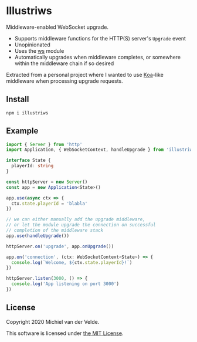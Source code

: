 # Illustriws

Middleware-enabled WebSocket upgrade.

* Supports middleware functions for the HTTP(S) server's `Upgrade` event
* Unopinionated
* Uses the [ws](https://github.com/websockets/ws) module
* Automatically upgrades when middleware completes, or somewhere within the
  middleware chain if so desired

Extracted from a personal project where I wanted to use
[Koa](https://github.com/koajs/koa)-like middleware when processing upgrade
requests.

## Install

```
npm i illustriws
```

## Example

```ts
import { Server } from 'http'
import Application, { WebSocketContext, handleUpgrade } from 'illustriws'

interface State {
  playerId: string
}

const httpServer = new Server()
const app = new Application<State>()

app.use(async ctx => {
  ctx.state.playerId = 'blabla'
})

// we can either manually add the upgrade middleware,
// or let the module upgrade the connection on successful
// completion of the middleware stack
app.use(handleUpgrade())

httpServer.on('upgrade', app.onUpgrade())

app.on('connection', (ctx: WebSocketContext<State>) => {
  console.log(`Welcome, ${ctx.state.playerId}!`)
})

httpServer.listen(3000, () => {
  console.log('App listening on port 3000')
})
```

## License

Copyright 2020 Michiel van der Velde.

This software is licensed under [the MIT License](LICENSE).
